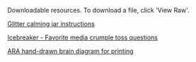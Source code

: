Downloadable resources. To download a file, click 'View Raw'. 

[Glitter calming jar instructions](https://github.com/AbbyRAPhd/RBFResources/blob/a4171eb623ee015a4eb0b15fbd1d1a50c85a1ca2/Glitter%20calming%20jar%20instructions.docx)

[Icebreaker - Favorite media crumple toss questions](https://github.com/AbbyRAPhd/RBFResources/blob/a4171eb623ee015a4eb0b15fbd1d1a50c85a1ca2/Icebreaker_Last%20media%20i%20loved.docx)

[ARA hand-drawn brain diagram for printing](https://github.com/AbbyRAPhd/RBFResources/blob/55da5871e5db88294e2f6a09b34eaab439a28646/My%20brain%20diagram%20for%20printing.pptx)
